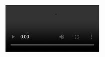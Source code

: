 

<video controls src='file:///F:\obsidian-git-sync\_resource\_files\C# Builder Строитель _ Design Patterns.mp4'>


[C# Builder Строитель _ Design Patterns](<file:///F:\obsidian-git-sync\_resource\_files\C# Builder Строитель _ Design Patterns.mp4>)

<iframe width="560" height="315" src="https://www.youtube.com/embed/2ReKJaM2glI?si=JifTdyUrxhlk22yy" title="YouTube video player" frameborder="0" allow="accelerometer; autoplay; clipboard-write; encrypted-media; gyroscope; picture-in-picture; web-share" allowfullscreen></iframe>